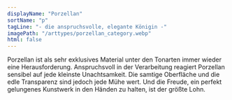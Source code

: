 ```yaml
---
displayName: "Porzellan"
sortName: "p"
tagLine: "- die anspruchsvolle, elegante Königin -"
imagePath: "/arttypes/porzellan_category.webp"
html: false
---
```


Porzellan ist als sehr exklusives Material unter den Tonarten immer wieder eine Herausforderung. Anspruchsvoll in der Verarbeitung reagiert Porzellan sensibel auf jede kleinste Unachtsamkeit. Die samtige Oberfläche und die edle Transparenz sind jedoch jede Mühe wert. Und die Freude, ein perfekt gelungenes Kunstwerk in den Händen zu halten, ist der größte Lohn.
